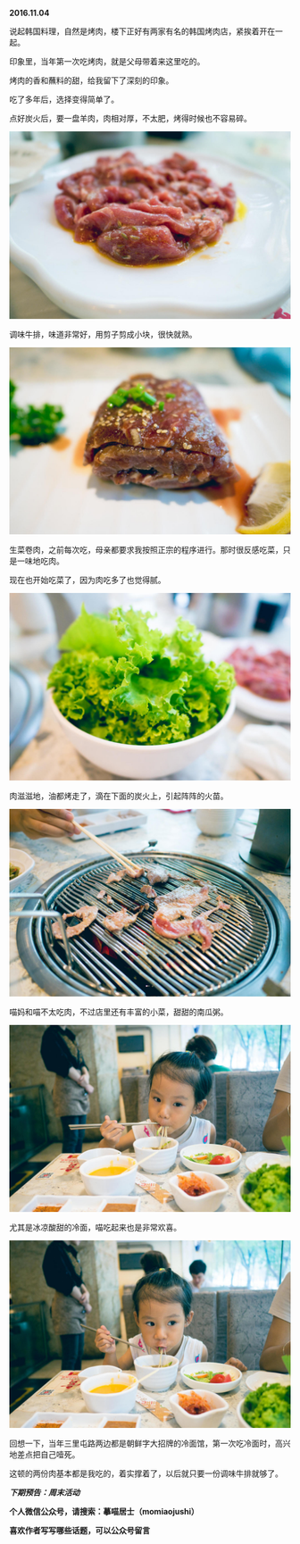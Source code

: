 
          
            
**2016.11.04**

说起韩国料理，自然是烤肉，楼下正好有两家有名的韩国烤肉店，紧挨着开在一起。

印象里，当年第一次吃烤肉，就是父母带着来这里吃的。

烤肉的香和蘸料的甜，给我留下了深刻的印象。

吃了多年后，选择变得简单了。

点好炭火后，要一盘羊肉，肉相对厚，不太肥，烤得时候也不容易碎。




![](img/51001-011765e45c07e889.jpg)




调味牛排，味道非常好，用剪子剪成小块，很快就熟。




![](img/51001-2617969d265834bb.jpg)




生菜卷肉，之前每次吃，母亲都要求我按照正宗的程序进行。那时很反感吃菜，只是一味地吃肉。

现在也开始吃菜了，因为肉吃多了也觉得腻。




![](img/51001-060c1a13a8faf324.jpg)




肉滋滋地，油都烤走了，滴在下面的炭火上，引起阵阵的火苗。




![](img/51001-78471864164eb048.jpg)




喵妈和喵不太吃肉，不过店里还有丰富的小菜，甜甜的南瓜粥。




![](img/51001-217ac8feaff68e00.jpg)




尤其是冰凉酸甜的冷面，喵吃起来也是非常欢喜。




![](img/51001-b657960485b83cf2.jpg)




回想一下，当年三里屯路两边都是朝鲜字大招牌的冷面馆，第一次吃冷面时，高兴地差点把自己噎死。

这顿的两份肉基本都是我吃的，着实撑着了，以后就只要一份调味牛排就够了。


***下期预告：周末活动***


**个人微信公众号，请搜索：摹喵居士（momiaojushi）**

**喜欢作者写写哪些话题，可以公众号留言**

          
        